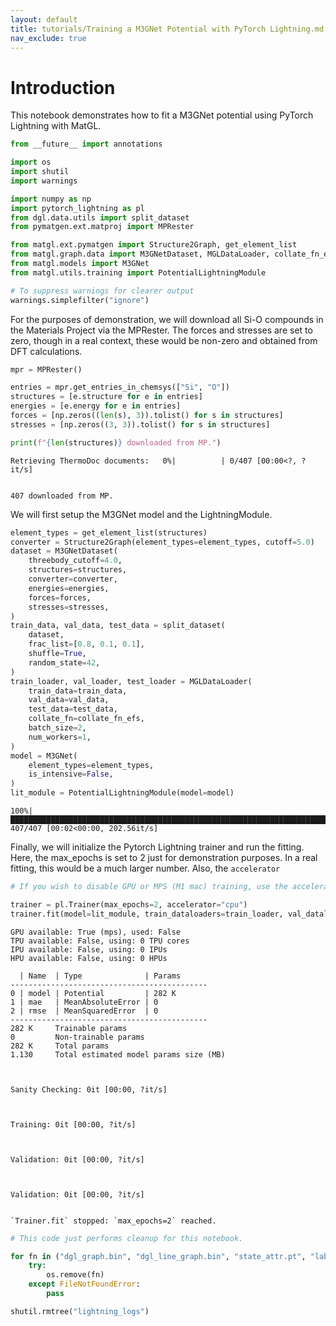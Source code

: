 ```yaml
---
layout: default
title: tutorials/Training a M3GNet Potential with PyTorch Lightning.md
nav_exclude: true
---
```

# Introduction

This notebook demonstrates how to fit a M3GNet potential using PyTorch Lightning with MatGL.


```python
from __future__ import annotations

import os
import shutil
import warnings

import numpy as np
import pytorch_lightning as pl
from dgl.data.utils import split_dataset
from pymatgen.ext.matproj import MPRester

from matgl.ext.pymatgen import Structure2Graph, get_element_list
from matgl.graph.data import M3GNetDataset, MGLDataLoader, collate_fn_efs
from matgl.models import M3GNet
from matgl.utils.training import PotentialLightningModule

# To suppress warnings for clearer output
warnings.simplefilter("ignore")
```

For the purposes of demonstration, we will download all Si-O compounds in the Materials Project via the MPRester. The forces and stresses are set to zero, though in a real context, these would be non-zero and obtained from DFT calculations.


```python
mpr = MPRester()

entries = mpr.get_entries_in_chemsys(["Si", "O"])
structures = [e.structure for e in entries]
energies = [e.energy for e in entries]
forces = [np.zeros((len(s), 3)).tolist() for s in structures]
stresses = [np.zeros((3, 3)).tolist() for s in structures]

print(f"{len(structures)} downloaded from MP.")
```


    Retrieving ThermoDoc documents:   0%|          | 0/407 [00:00<?, ?it/s]


    407 downloaded from MP.


We will first setup the M3GNet model and the LightningModule.


```python
element_types = get_element_list(structures)
converter = Structure2Graph(element_types=element_types, cutoff=5.0)
dataset = M3GNetDataset(
    threebody_cutoff=4.0,
    structures=structures,
    converter=converter,
    energies=energies,
    forces=forces,
    stresses=stresses,
)
train_data, val_data, test_data = split_dataset(
    dataset,
    frac_list=[0.8, 0.1, 0.1],
    shuffle=True,
    random_state=42,
)
train_loader, val_loader, test_loader = MGLDataLoader(
    train_data=train_data,
    val_data=val_data,
    test_data=test_data,
    collate_fn=collate_fn_efs,
    batch_size=2,
    num_workers=1,
)
model = M3GNet(
    element_types=element_types,
    is_intensive=False,
)
lit_module = PotentialLightningModule(model=model)
```

    100%|███████████████████████████████████████████████████████████████████████████████████████| 407/407 [00:02<00:00, 202.56it/s]


Finally, we will initialize the Pytorch Lightning trainer and run the fitting. Here, the max_epochs is set to 2 just for demonstration purposes. In a real fitting, this would be a much larger number. Also, the `accelerator` 


```python
# If you wish to disable GPU or MPS (M1 mac) training, use the accelerator="cpu" kwarg.

trainer = pl.Trainer(max_epochs=2, accelerator="cpu")
trainer.fit(model=lit_module, train_dataloaders=train_loader, val_dataloaders=val_loader)
```

    GPU available: True (mps), used: False
    TPU available: False, using: 0 TPU cores
    IPU available: False, using: 0 IPUs
    HPU available: False, using: 0 HPUs
    
      | Name  | Type              | Params
    --------------------------------------------
    0 | model | Potential         | 282 K 
    1 | mae   | MeanAbsoluteError | 0     
    2 | rmse  | MeanSquaredError  | 0     
    --------------------------------------------
    282 K     Trainable params
    0         Non-trainable params
    282 K     Total params
    1.130     Total estimated model params size (MB)



    Sanity Checking: 0it [00:00, ?it/s]



    Training: 0it [00:00, ?it/s]



    Validation: 0it [00:00, ?it/s]



    Validation: 0it [00:00, ?it/s]


    `Trainer.fit` stopped: `max_epochs=2` reached.



```python
# This code just performs cleanup for this notebook.

for fn in ("dgl_graph.bin", "dgl_line_graph.bin", "state_attr.pt", "labels.json"):
    try:
        os.remove(fn)
    except FileNotFoundError:
        pass

shutil.rmtree("lightning_logs")
```
